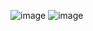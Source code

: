 ![image](https://github.com/user-attachments/assets/9990744e-e16a-4069-815f-96c189b8b5d4)
![image](https://github.com/user-attachments/assets/a9239798-f721-436a-a2f1-c13f23909350)
